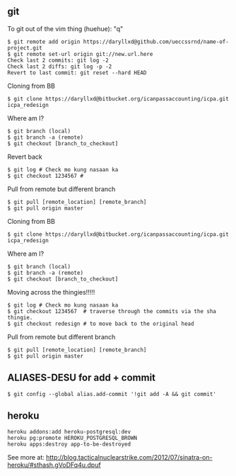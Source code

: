 ## git

To git out of the vim thing (huehue): "q" 

	$ git remote add origin https://daryllxd@github.com/ueccssrnd/name-of-project.git
	$ git remote set-url origin git://new.url.here
	Check last 2 commits: git log -2
	Check last 2 diffs: git log -p -2
	Revert to last commit: git reset --hard HEAD

Cloning from BB

	$ git clone https://daryllxd@bitbucket.org/icanpassaccounting/icpa.git icpa_redesign

Where am I?

	$ git branch (local)
	$ git branch -a (remote)
	$ git checkout [branch_to_checkout]

Revert back
	
	$ git log # Check mo kung nasaan ka
	$ git checkout 1234567 #

Pull from remote but different branch

	$ git pull [remote_location] [remote_branch]
	$ git pull origin master

Cloning from BB

	$ git clone https://daryllxd@bitbucket.org/icanpassaccounting/icpa.git icpa_redesign

Where am I?

	$ git branch (local)
	$ git branch -a (remote)
	$ git checkout [branch_to_checkout]

Moving across the thingies!!!!!
	
	$ git log # Check mo kung nasaan ka
	$ git checkout 1234567  # traverse through the commits via the sha thingie.
	$ git checkout redesign # to move back to the original head

Pull from remote but different branch

	$ git pull [remote_location] [remote_branch]
	$ git pull origin master

## ALIASES-DESU for add + commit

	$ git config --global alias.add-commit '!git add -A && git commit'

## heroku

	heroku addons:add heroku-postgresql:dev
	heroku pg:promote HEROKU_POSTGRESQL_BROWN
	heroku apps:destroy app-to-be-destroyed

See more at: http://blog.tacticalnuclearstrike.com/2012/07/sinatra-on-heroku/#sthash.gVoDFq4u.dpuf